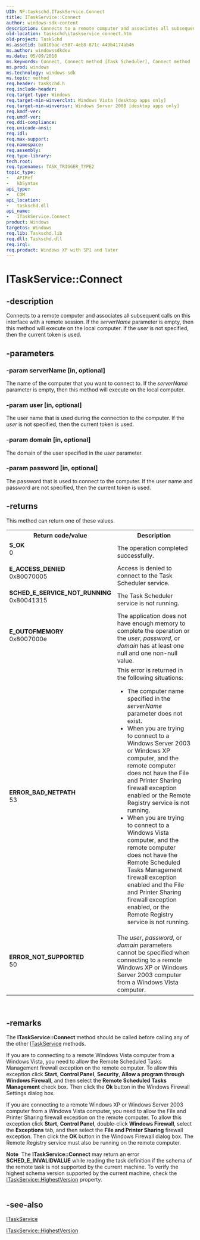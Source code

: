 ```yaml
---
UID: NF:taskschd.ITaskService.Connect
title: ITaskService::Connect
author: windows-sdk-content
description: Connects to a remote computer and associates all subsequent calls on this interface with a remote session.
old-location: taskschd\itaskservice_connect.htm
old-project: TaskSchd
ms.assetid: ba810bac-e587-4eb8-871c-449b4174ab46
ms.author: windowssdkdev
ms.date: 05/09/2018
ms.keywords: Connect, Connect method [Task Scheduler], Connect method [Task Scheduler],ITaskService interface, ITaskService interface [Task Scheduler],Connect method, ITaskService.Connect, ITaskService::Connect, taskschd.itaskservice_connect, taskschd/ITaskService::Connect
ms.prod: windows
ms.technology: windows-sdk
ms.topic: method
req.header: taskschd.h
req.include-header: 
req.target-type: Windows
req.target-min-winverclnt: Windows Vista [desktop apps only]
req.target-min-winversvr: Windows Server 2008 [desktop apps only]
req.kmdf-ver: 
req.umdf-ver: 
req.ddi-compliance: 
req.unicode-ansi: 
req.idl: 
req.max-support: 
req.namespace: 
req.assembly: 
req.type-library: 
tech.root: 
req.typenames: TASK_TRIGGER_TYPE2
topic_type:
-	APIRef
-	kbSyntax
api_type:
-	COM
api_location:
-	taskschd.dll
api_name:
-	ITaskService.Connect
product: Windows
targetos: Windows
req.lib: Taskschd.lib
req.dll: Taskschd.dll
req.irql: 
req.product: Windows XP with SP1 and later
---
```


# ITaskService::Connect


## -description


Connects to a remote computer and associates all subsequent calls on this interface with a remote session. If the <i>serverName</i> parameter is empty, then this method will execute on the local computer. If the <i>user</i> is not specified, then the current token is used.


## -parameters




### -param serverName [in, optional]

The name of the computer that you want to connect to. If the <i>serverName</i> parameter is empty, then this method will execute on the local computer.


### -param user [in, optional]

The user name that is used during the connection to the computer. If the <i>user</i> is not specified, then the current token is used.


### -param domain [in, optional]

The domain of the user specified in the <i>user</i> parameter. 


### -param password [in, optional]

The password that is used to connect to the computer. If the user name and password are not specified, then the current token is used.


## -returns



This method can return one of these values.

<table>
<tr>
<th>Return code/value</th>
<th>Description</th>
</tr>
<tr>
<td width="40%">
<dl>
<dt><b>S_OK</b></dt>
<dt>0</dt>
</dl>
</td>
<td width="60%">
The operation completed successfully.

</td>
</tr>
<tr>
<td width="40%">
<dl>
<dt><b>E_ACCESS_DENIED</b></dt>
<dt>0x80070005</dt>
</dl>
</td>
<td width="60%">
Access is denied to connect to the Task Scheduler service.

</td>
</tr>
<tr>
<td width="40%">
<dl>
<dt><b>SCHED_E_SERVICE_NOT_RUNNING</b></dt>
<dt>0x80041315</dt>
</dl>
</td>
<td width="60%">
The Task Scheduler service is not running.

</td>
</tr>
<tr>
<td width="40%">
<dl>
<dt><b>E_OUTOFMEMORY</b></dt>
<dt>0x8007000e</dt>
</dl>
</td>
<td width="60%">
The application does not have enough memory to complete the operation or the <i>user</i>, <i>password</i>, or <i>domain</i> has at least one null and one non-null value.

</td>
</tr>
<tr>
<td width="40%">
<dl>
<dt><b>ERROR_BAD_NETPATH</b></dt>
<dt>53</dt>
</dl>
</td>
<td width="60%">
This error is returned in the following situations:

<ul>
<li>The computer name specified in the <i>serverName</i> parameter does not exist.</li>
<li>When you are trying to connect to a Windows Server 2003 or Windows XP computer, and the remote computer does not have the File and Printer Sharing firewall exception enabled or the Remote Registry service is not running.</li>
<li>When you are trying to connect to a Windows Vista computer, and the remote computer does not have the Remote Scheduled Tasks Management firewall exception enabled and the File and Printer Sharing firewall exception enabled, or the Remote Registry service is not running.</li>
</ul>
</td>
</tr>
<tr>
<td width="40%">
<dl>
<dt><b>ERROR_NOT_SUPPORTED</b></dt>
<dt>50</dt>
</dl>
</td>
<td width="60%">
The <i>user</i>, <i>password</i>, or <i>domain</i> parameters cannot be specified when connecting to a remote Windows XP or Windows Server 2003 computer from a Windows Vista computer.



</td>
</tr>
</table>
 




## -remarks



The <b>ITaskService::Connect</b> method should be called before calling any of the other <a href="https://msdn.microsoft.com/2459aaae-4c3a-458a-ad2c-bfff3a0322d3">ITaskService</a> methods.

If you are to connecting to a remote Windows Vista computer from a Windows Vista, you need to allow the Remote Scheduled Tasks Management firewall exception on the remote computer. To allow this exception click <b>Start</b>, <b>Control Panel</b>, <b>Security</b>, <b>Allow a program through Windows Firewall</b>, and then select the <b>Remote Scheduled Tasks Management</b> check box. Then click the <b>Ok</b> button in the Windows Firewall Settings dialog box.

If you are connecting to a remote Windows XP or Windows Server 2003 computer from a Windows Vista computer, you need to allow the File and Printer Sharing firewall exception on the remote computer. To allow this exception click <b>Start</b>, <b>Control Panel</b>, double-click <b>Windows Firewall</b>, select the <b>Exceptions</b> tab, and then select the <b>File and Printer Sharing</b> firewall exception. Then click the <b>OK</b> button in the Windows Firewall dialog box. The Remote Registry service must also be running on the remote computer.


<div class="alert"><b>Note</b>  The <b>ITaskService::Connect</b> may return an  error <b>SCHED_E_INVALIDVALUE</b> while reading the task definition if the schema of the remote task is not supported by the current machine. To verify the highest schema version supported by the current machine, check the <a href="https://msdn.microsoft.com/b4e55e46-6f33-4224-811b-06bf218dd1ac"> ITaskService::HighestVersion</a> property.</div>
<div> </div>





## -see-also




<a href="https://msdn.microsoft.com/2459aaae-4c3a-458a-ad2c-bfff3a0322d3">ITaskService</a>



<a href="https://msdn.microsoft.com/b4e55e46-6f33-4224-811b-06bf218dd1ac"> ITaskService::HighestVersion</a>
 

 

